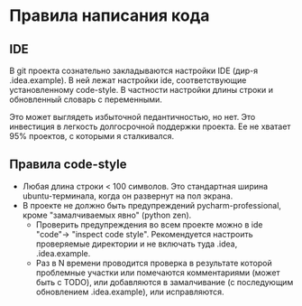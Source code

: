 # Правила написания кода

## IDE
В git проекта сознательно закладываются настройки IDE (дир-я .idea.example).
В ней лежат настройки ide, соответствующие установленному code-style. 
В частности настройки длины строки и обновленный словарь с переменными.

Это может выглядеть избыточной педантичностью, но нет. Это инвестиция в 
легкость долгосрочной поддержки проекта. Ее не хватает 95% проектов, 
с которыми я сталкивался.

## Правила code-style
- Любая длина строки < 100 символов. Это стандартная ширина ubuntu-терминала, 
  когда он развернут на пол экрана. 
- В проекте не должно быть предупреждений pycharm-professional, кроме 
  "замалчиваемых явно" (python zen). 
  - Проверить предупреждения во всем проекте можно в ide "code"->
    "inspect code style". Рекомендуется настроить проверяемые директории
    и не включать туда .idea, .idea.example.
  - Раз в N времени проводится проверка в результате которой проблемные участки
    или помечаются комментариями (может быть с TODO), или добавляются
    в замалчивание (с последующим обновлением .idea.example), или исправляются.